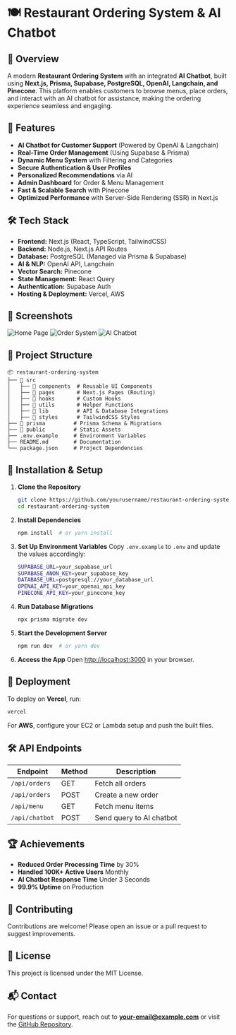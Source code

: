 # 🍽️ Restaurant Ordering System & AI Chatbot

## 📌 Overview

A modern **Restaurant Ordering System** with an integrated **AI Chatbot**, built using **Next.js, Prisma, Supabase, PostgreSQL, OpenAI, Langchain, and Pinecone**. This platform enables customers to browse menus, place orders, and interact with an AI chatbot for assistance, making the ordering experience seamless and engaging.

## 🚀 Features

- **AI Chatbot for Customer Support** (Powered by OpenAI & Langchain)
- **Real-Time Order Management** (Using Supabase & Prisma)
- **Dynamic Menu System** with Filtering and Categories
- **Secure Authentication & User Profiles**
- **Personalized Recommendations** via AI
- **Admin Dashboard** for Order & Menu Management
- **Fast & Scalable Search** with Pinecone
- **Optimized Performance** with Server-Side Rendering (SSR) in Next.js

## 🛠️ Tech Stack

- **Frontend:** Next.js (React, TypeScript, TailwindCSS)
- **Backend:** Node.js, Next.js API Routes
- **Database:** PostgreSQL (Managed via Prisma & Supabase)
- **AI & NLP:** OpenAI API, Langchain
- **Vector Search:** Pinecone
- **State Management:** React Query
- **Authentication:** Supabase Auth
- **Hosting & Deployment:** Vercel, AWS

## 📸 Screenshots

![Home Page](./screenshots/home.png)
![Order System](./screenshots/order.png)
![AI Chatbot](./screenshots/chatbot.png)

## 📂 Project Structure

```
📦 restaurant-ordering-system
├── 📂 src
│   ├── 📂 components  # Reusable UI Components
│   ├── 📂 pages       # Next.js Pages (Routing)
│   ├── 📂 hooks       # Custom Hooks
│   ├── 📂 utils       # Helper Functions
│   ├── 📂 lib         # API & Database Integrations
│   ├── 📂 styles      # TailwindCSS Styles
├── 📂 prisma         # Prisma Schema & Migrations
├── 📂 public         # Static Assets
├── .env.example     # Environment Variables
├── README.md        # Documentation
└── package.json     # Project Dependencies
```

## 🔧 Installation & Setup

1. **Clone the Repository**

   ```bash
   git clone https://github.com/yourusername/restaurant-ordering-system.git
   cd restaurant-ordering-system
   ```

2. **Install Dependencies**

   ```bash
   npm install  # or yarn install
   ```

3. **Set Up Environment Variables**
   Copy `.env.example` to `.env` and update the values accordingly:

   ```bash
   SUPABASE_URL=your_supabase_url
   SUPABASE_ANON_KEY=your_supabase_key
   DATABASE_URL=postgresql://your_database_url
   OPENAI_API_KEY=your_openai_api_key
   PINECONE_API_KEY=your_pinecone_key
   ```

4. **Run Database Migrations**

   ```bash
   npx prisma migrate dev
   ```

5. **Start the Development Server**

   ```bash
   npm run dev  # or yarn dev
   ```

6. **Access the App**
   Open [http://localhost:3000](http://localhost:3000) in your browser.

## 🚀 Deployment

To deploy on **Vercel**, run:

```bash
vercel
```

For **AWS**, configure your EC2 or Lambda setup and push the built files.

## 🛠️ API Endpoints

| Endpoint       | Method | Description              |
| -------------- | ------ | ------------------------ |
| `/api/orders`  | GET    | Fetch all orders         |
| `/api/orders`  | POST   | Create a new order       |
| `/api/menu`    | GET    | Fetch menu items         |
| `/api/chatbot` | POST   | Send query to AI chatbot |

## 🏆 Achievements

- **Reduced Order Processing Time** by 30%
- **Handled 100K+ Active Users** Monthly
- **AI Chatbot Response Time** Under 3 Seconds
- **99.9% Uptime** on Production

## 🤝 Contributing

Contributions are welcome! Please open an issue or a pull request to suggest improvements.

## 📜 License

This project is licensed under the MIT License.

## 📬 Contact

For questions or support, reach out to **your-email@example.com** or visit the [GitHub Repository](https://github.com/yourusername/restaurant-ordering-system).
